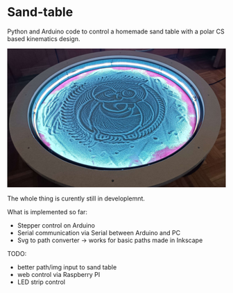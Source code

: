 # Sand-table
Python and Arduino code to control a homemade sand table with a polar CS based kinematics design.

![Sand Table](data/img_sand_table.jpg)

The whole thing is curently still in developlemnt.

What is implemented so far:
- Stepper control on Arduino
- Serial communication via Serial between Arduino and PC
- Svg to path converter -> works for basic paths made in Inkscape

TODO:
- better path/img input to sand table
- web control via Raspberry PI
- LED strip control

